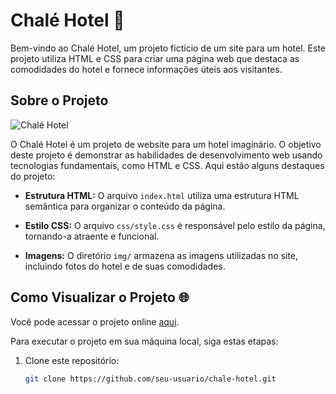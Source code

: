# Chalé Hotel 🏨

Bem-vindo ao Chalé Hotel, um projeto fictício de um site para um hotel. Este projeto utiliza HTML e CSS para criar uma página web que destaca as comodidades do hotel e fornece informações úteis aos visitantes.

## Sobre o Projeto

![Chalé Hotel](https://user-images.githubusercontent.com/102436341/228957477-b861bc7d-c1ae-4e4b-8d33-71e9a74dadba.png)

O Chalé Hotel é um projeto de website para um hotel imaginário. O objetivo deste projeto é demonstrar as habilidades de desenvolvimento web usando tecnologias fundamentais, como HTML e CSS. Aqui estão alguns destaques do projeto:

- **Estrutura HTML:** O arquivo `index.html` utiliza uma estrutura HTML semântica para organizar o conteúdo da página.

- **Estilo CSS:** O arquivo `css/style.css` é responsável pelo estilo da página, tornando-a atraente e funcional.

- **Imagens:** O diretório `img/` armazena as imagens utilizadas no site, incluindo fotos do hotel e de suas comodidades.

## Como Visualizar o Projeto 🌐

Você pode acessar o projeto online [aqui](https://seu-site.com/chale-hotel).

Para executar o projeto em sua máquina local, siga estas etapas:

1. Clone este repositório:

   ```bash
   git clone https://github.com/seu-usuario/chale-hotel.git

